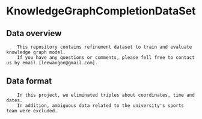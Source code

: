 # KnowledgeGraphCompletionDataSet

## Data overview
```description01
    This repository contains refinement dataset to train and evaluate knowledge graph model.
    If you have any questions or comments, please fell free to contact us by email [leewangon@gmail.com].
```

## Data format
```description02
    In this project, we eliminated triples about coordinates, time and dates.  
    In addition, ambiguous data related to the university's sports team were excluded.
```
